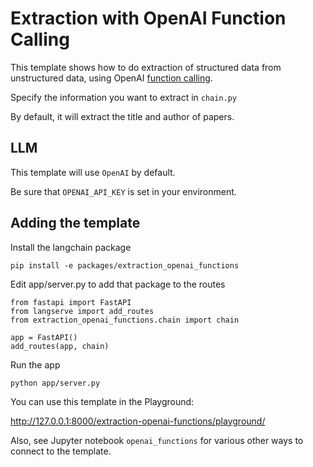 # Extraction with OpenAI Function Calling

This template shows how to do extraction of structured data from unstructured data, using OpenAI [function calling](https://python.langchain.com/docs/modules/chains/how_to/openai_functions).

Specify the information you want to extract in `chain.py`

By default, it will extract the title and author of papers.

##  LLM

This template will use `OpenAI` by default. 

Be sure that `OPENAI_API_KEY` is set in your environment.

## Adding the template

Install the langchain package
```
pip install -e packages/extraction_openai_functions
```

Edit app/server.py to add that package to the routes
```
from fastapi import FastAPI
from langserve import add_routes 
from extraction_openai_functions.chain import chain

app = FastAPI()
add_routes(app, chain)
```

Run the app
```
python app/server.py
```

You can use this template in the Playground:

http://127.0.0.1:8000/extraction-openai-functions/playground/

Also, see Jupyter notebook `openai_functions` for various other ways to connect to the template.